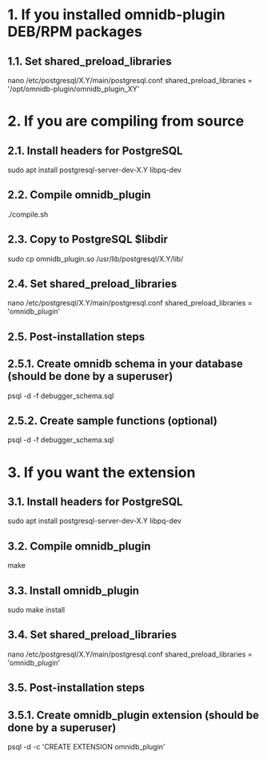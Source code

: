 # 1. If you installed omnidb-plugin DEB/RPM packages

## 1.1. Set shared_preload_libraries
nano /etc/postgresql/X.Y/main/postgresql.conf
    shared_preload_libraries = '/opt/omnidb-plugin/omnidb_plugin_XY'

# 2. If you are compiling from source

## 2.1. Install headers for PostgreSQL
sudo apt install postgresql-server-dev-X.Y libpq-dev

## 2.2. Compile omnidb_plugin
./compile.sh

## 2.3. Copy to PostgreSQL $libdir
sudo cp omnidb_plugin.so /usr/lib/postgresql/X.Y/lib/

## 2.4. Set shared_preload_libraries
nano /etc/postgresql/X.Y/main/postgresql.conf
    shared_preload_libraries = 'omnidb_plugin'

## 2.5. Post-installation steps

## 2.5.1. Create omnidb schema in your database (should be done by a superuser)
psql -d <database> -f debugger_schema.sql

## 2.5.2. Create sample functions (optional)
psql -d <database> -f debugger_schema.sql

# 3. If you want the extension

## 3.1. Install headers for PostgreSQL
sudo apt install postgresql-server-dev-X.Y libpq-dev

## 3.2. Compile omnidb_plugin
make

## 3.3. Install omnidb_plugin
sudo make install

## 3.4. Set shared_preload_libraries
nano /etc/postgresql/X.Y/main/postgresql.conf
    shared_preload_libraries = 'omnidb_plugin'

## 3.5. Post-installation steps

## 3.5.1. Create omnidb_plugin extension (should be done by a superuser)
psql -d <database> -c 'CREATE EXTENSION omnidb_plugin'

